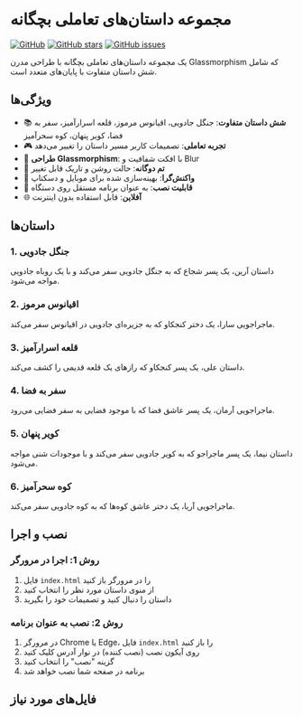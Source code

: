 # مجموعه داستان‌های تعاملی بچگانه

[![GitHub](https://img.shields.io/github/license/yourusername/interactive-stories)](https://github.com/yourusername/interactive-stories/blob/main/LICENSE)
[![GitHub stars](https://img.shields.io/github/stars/yourusername/interactive-stories)](https://github.com/yourusername/interactive-stories/stargazers)
[![GitHub issues](https://img.shields.io/github/issues/yourusername/interactive-stories)](https://github.com/yourusername/interactive-stories/issues)

یک مجموعه داستان‌های تعاملی بچگانه با طراحی مدرن Glassmorphism که شامل شش داستان متفاوت با پایان‌های متعدد است.

## ویژگی‌ها

- 📚 **شش داستان متفاوت**: جنگل جادویی، اقیانوس مرموز، قلعه اسرارآمیز، سفر به فضا، کویر پنهان، کوه سحرآمیز
- 🎮 **تجربه تعاملی**: تصمیمات کاربر مسیر داستان را تغییر می‌دهد
- 🌈 **طراحی Glassmorphism**: با افکت شفافیت و Blur
- 🌙 **تم دوگانه**: حالت روشن و تاریک قابل تغییر
- 📱 **واکنش‌گرا**: بهینه‌سازی شده برای موبایل و دسکتاپ
- 🚀 **قابلیت نصب**: به عنوان برنامه مستقل روی دستگاه
- 🌐 **آفلاین**: قابل استفاده بدون اینترنت

## داستان‌ها

### 1. جنگل جادویی
داستان آرین، یک پسر شجاع که به جنگل جادویی سفر می‌کند و با یک روباه جادویی مواجه می‌شود.

### 2. اقیانوس مرموز
ماجراجویی سارا، یک دختر کنجکاو که به جزیره‌ای جادویی در اقیانوس سفر می‌کند.

### 3. قلعه اسرارآمیز
داستان علی، یک پسر کنجکاو که رازهای یک قلعه قدیمی را کشف می‌کند.

### 4. سفر به فضا
ماجراجویی آرمان، یک پسر عاشق فضا که با موجود فضایی به سفر فضایی می‌رود.

### 5. کویر پنهان
داستان نیما، یک پسر ماجراجو که به کویر جادویی سفر می‌کند و با موجودات شنی مواجه می‌شود.

### 6. کوه سحرآمیز
ماجراجویی آریا، یک دختر عاشق کوه‌ها که به کوه جادویی سفر می‌کند.

## نصب و اجرا

### روش 1: اجرا در مرورگر
1. فایل `index.html` را در مرورگر باز کنید
2. از منوی داستان مورد نظر را انتخاب کنید
3. داستان را دنبال کنید و تصمیمات خود را بگیرید

### روش 2: نصب به عنوان برنامه
1. در مرورگر Chrome یا Edge، فایل `index.html` را باز کنید
2. روی آیکون نصب (نصب کننده) در نوار آدرس کلیک کنید
3. گزینه "نصب" را انتخاب کنید
4. برنامه در صفحه شما نصب خواهد شد

## فایل‌های مورد نیاز
